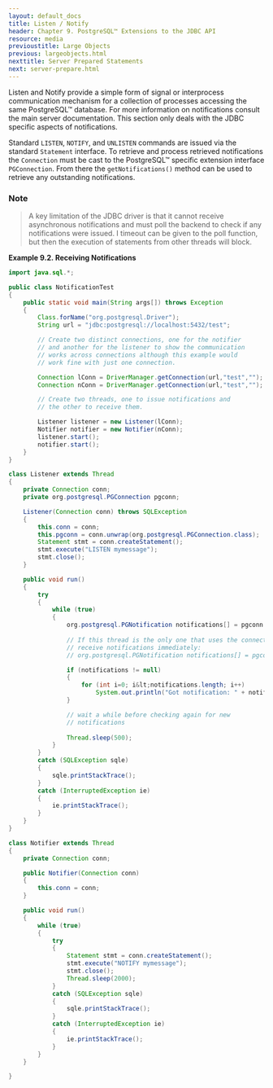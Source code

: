 ```yaml
---
layout: default_docs
title: Listen / Notify
header: Chapter 9. PostgreSQL™ Extensions to the JDBC API
resource: media
previoustitle: Large Objects
previous: largeobjects.html
nexttitle: Server Prepared Statements
next: server-prepare.html
---
```


Listen and Notify provide a simple form of signal or interprocess communication
mechanism for a collection of processes accessing the same PostgreSQL™ database.
For more information on notifications consult the main server documentation. This
section only deals with the JDBC specific aspects of notifications.

Standard `LISTEN`, `NOTIFY`, and `UNLISTEN` commands are issued via the standard
`Statement` interface. To retrieve and process retrieved notifications the
`Connection` must be cast to the PostgreSQL™ specific extension interface
`PGConnection`. From there the `getNotifications()` method can be used to retrieve
any outstanding notifications.

### Note

> A key limitation of the JDBC driver is that it cannot receive asynchronous
notifications and must poll the backend to check if any notifications were issued.
I timeout can be given to the poll function, but then the execution of statements
from other threads will block.

<a name="listen-notify-example"></a>
**Example 9.2. Receiving Notifications**

```java
import java.sql.*;

public class NotificationTest
{
	public static void main(String args[]) throws Exception
	{
		Class.forName("org.postgresql.Driver");
		String url = "jdbc:postgresql://localhost:5432/test";

		// Create two distinct connections, one for the notifier
		// and another for the listener to show the communication
		// works across connections although this example would
		// work fine with just one connection.

		Connection lConn = DriverManager.getConnection(url,"test","");
		Connection nConn = DriverManager.getConnection(url,"test","");

		// Create two threads, one to issue notifications and
		// the other to receive them.

		Listener listener = new Listener(lConn);
		Notifier notifier = new Notifier(nConn);
		listener.start();
		notifier.start();
	}
}

class Listener extends Thread
{
	private Connection conn;
	private org.postgresql.PGConnection pgconn;

	Listener(Connection conn) throws SQLException
	{
		this.conn = conn;
		this.pgconn = conn.unwrap(org.postgresql.PGConnection.class);
		Statement stmt = conn.createStatement();
		stmt.execute("LISTEN mymessage");
		stmt.close();
	}

	public void run()
	{
		try
		{
			while (true)
			{
				org.postgresql.PGNotification notifications[] = pgconn.getNotifications();
				
				// If this thread is the only one that uses the connection, a timeout can be used to
				// receive notifications immediately:
				// org.postgresql.PGNotification notifications[] = pgconn.getNotifications(10000);

				if (notifications != null)
				{
					for (int i=0; i&lt;notifications.length; i++)
						System.out.println("Got notification: " + notifications[i].getName());
				}

				// wait a while before checking again for new
				// notifications
				
				Thread.sleep(500);
			}
		}
		catch (SQLException sqle)
		{
			sqle.printStackTrace();
		}
		catch (InterruptedException ie)
		{
			ie.printStackTrace();
		}
	}
}

class Notifier extends Thread
{
	private Connection conn;

	public Notifier(Connection conn)
	{
		this.conn = conn;
	}

	public void run()
	{
		while (true)
		{
			try
			{
				Statement stmt = conn.createStatement();
				stmt.execute("NOTIFY mymessage");
				stmt.close();
				Thread.sleep(2000);
			}
			catch (SQLException sqle)
			{
				sqle.printStackTrace();
			}
			catch (InterruptedException ie)
			{
				ie.printStackTrace();
			}
		}
	}

}
```
